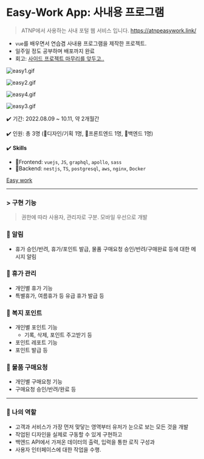 # Easy-Work App: 사내용 프로그램

> ATNP에서 사용하는 사내 포털 웹 서비스 입니다.
https://atnpeasywork.link/


- `vue`를 배우면서 연습겸 사내용 프로그램을 제작한 프로젝트.
- 일주일 정도 공부하며 배포까지 완료
- 회고: [사이드 프로젝트 마무리를 앞두고..](https://velog.io/@april_5/%EC%82%AC%EC%9D%B4%EB%93%9C-%ED%94%84%EB%A1%9C%EC%A0%9D%ED%8A%B8-%EB%A7%88%EB%AC%B4%EB%A6%AC%EB%A5%BC-%EC%95%9E%EB%91%90%EA%B3%A0)

![easy1.gif](https://s3-us-west-2.amazonaws.com/secure.notion-static.com/43f6a2d1-623f-463a-acb5-ab6ba797563c/easy1.gif)

![easy2.gif](https://s3-us-west-2.amazonaws.com/secure.notion-static.com/975d4f5d-914e-4c51-bc60-a1ccd099bb94/easy2.gif)

![easy4.gif](https://s3-us-west-2.amazonaws.com/secure.notion-static.com/c040753a-a79f-4d03-8cba-65e42b7fcfc2/easy4.gif)

![easy3.gif](https://s3-us-west-2.amazonaws.com/secure.notion-static.com/2ac580d5-4faf-438c-9826-de8c65a4bc17/easy3.gif)

✔️ 기간: 2022.08.09 ~ 10.11, 약 2개월간

✔️ 인원:  총 3명  (🎨디자인/기획 1명, 🌈프론트엔드 1명, 🧩백엔드 1명) 

✔️ **Skills**

- 🌈Frontend: `vuejs`, `JS`, `graphql`, `apollo`, `sass`
- 🧩Backend: `nestjs`, `TS`, `postgresql`, `aws`, `nginx`, `Docker`

[Easy work](https://atnpeasywork.link/)

---

### > 구현 기능

> 권한에 따라 사용자, 관리자로 구분. 모바일 우선으로 개발


### 🔷 알림

- 휴가 승인/반려, 휴가/포인트 발급, 물품 구매요청 승인/반려/구매완료 등에 대한 메시지 알림

### 🔷 휴가 관리

- 개인별 휴가 기능
- 특별휴가, 여름휴가 등 유급 휴가 발급 등

### 🔷 복지 포인트

- 개인별 포인트 기능
    - 기록, 삭제, 포인트 주고받기 등
- 포인트 레포트 기능
- 포인트 발급 등

### 🔷 물품 구매요청

- 개인별 구매요청 기능
- 구매요청 승인/반려/완료 등

---

### 🌈 나의 역할

- 고객과 서비스가 가장 먼저 맞닿는 영역부터 유저가 눈으로 보는 모든 것을 개발
- 작업된 디자인을 실제로 구동할 수 있게 구현하고
- 백엔드 API에서 가져온 데이터의 출력, 입력을 통한 로직 구성과
- 사용자 인터페이스에 대한 작업을 수행.

<br /><br />

